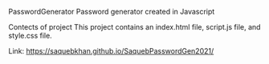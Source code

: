 PasswordGenerator
Password generator created in Javascript

Contects of project
This project contains an index.html file, script.js file, and style.css file.

Link:
https://saquebkhan.github.io/SaquebPasswordGen2021/
